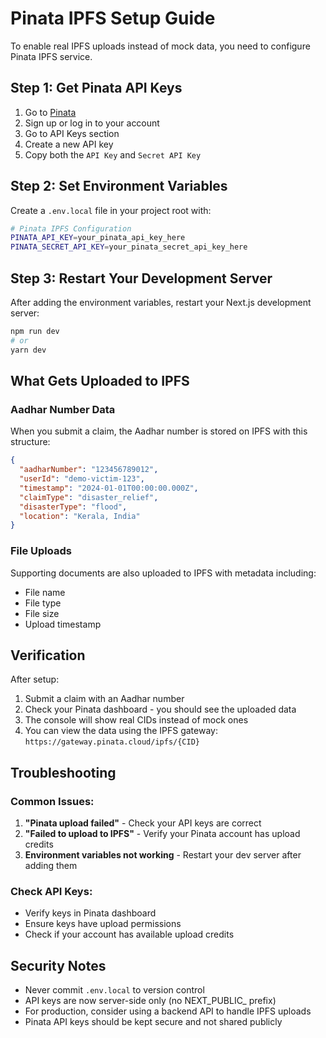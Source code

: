 # Pinata IPFS Setup Guide

To enable real IPFS uploads instead of mock data, you need to configure Pinata IPFS service.

## Step 1: Get Pinata API Keys

1. Go to [Pinata](https://app.pinata.cloud/)
2. Sign up or log in to your account
3. Go to API Keys section
4. Create a new API key
5. Copy both the `API Key` and `Secret API Key`

## Step 2: Set Environment Variables

Create a `.env.local` file in your project root with:

```bash
# Pinata IPFS Configuration
PINATA_API_KEY=your_pinata_api_key_here
PINATA_SECRET_API_KEY=your_pinata_secret_api_key_here
```

## Step 3: Restart Your Development Server

After adding the environment variables, restart your Next.js development server:

```bash
npm run dev
# or
yarn dev
```

## What Gets Uploaded to IPFS

### Aadhar Number Data
When you submit a claim, the Aadhar number is stored on IPFS with this structure:

```json
{
  "aadharNumber": "123456789012",
  "userId": "demo-victim-123",
  "timestamp": "2024-01-01T00:00:00.000Z",
  "claimType": "disaster_relief",
  "disasterType": "flood",
  "location": "Kerala, India"
}
```

### File Uploads
Supporting documents are also uploaded to IPFS with metadata including:
- File name
- File type
- File size
- Upload timestamp

## Verification

After setup:
1. Submit a claim with an Aadhar number
2. Check your Pinata dashboard - you should see the uploaded data
3. The console will show real CIDs instead of mock ones
4. You can view the data using the IPFS gateway: `https://gateway.pinata.cloud/ipfs/{CID}`

## Troubleshooting

### Common Issues:
1. **"Pinata upload failed"** - Check your API keys are correct
2. **"Failed to upload to IPFS"** - Verify your Pinata account has upload credits
3. **Environment variables not working** - Restart your dev server after adding them

### Check API Keys:
- Verify keys in Pinata dashboard
- Ensure keys have upload permissions
- Check if your account has available upload credits

## Security Notes

- Never commit `.env.local` to version control
- API keys are now server-side only (no NEXT_PUBLIC_ prefix)
- For production, consider using a backend API to handle IPFS uploads
- Pinata API keys should be kept secure and not shared publicly
